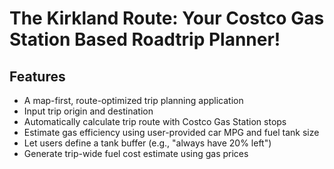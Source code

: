 # The Kirkland Route: Your Costco Gas Station Based Roadtrip Planner!

## Features
* A map-first, route-optimized trip planning application
* Input trip origin and destination
* Automatically calculate trip route with Costco Gas Station stops
* Estimate gas efficiency using user-provided car MPG and fuel tank size
* Let users define a tank buffer (e.g., "always have 20% left")
* Generate trip-wide fuel cost estimate using gas prices